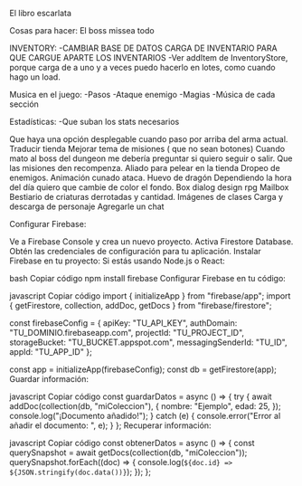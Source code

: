 El libro escarlata

Cosas para hacer:
El boss missea todo

INVENTORY:
    -CAMBIAR BASE DE DATOS CARGA DE INVENTARIO PARA QUE CARGUE APARTE LOS INVENTARIOS
    -Ver addItem de InventoryStore, porque carga de a uno y a veces puedo hacerlo en lotes, como cuando hago un load.

Musica en el juego:
    -Pasos
    -Ataque enemigo
    -Magias
    -Música de cada sección


Estadísticas:
    -Que suban los stats necesarios

Que haya una opción desplegable cuando paso por arriba del arma actual.
Traducir tienda
Mejorar tema de misiones ( que no sean botones)
Cuando mato al boss del dungeon me debería preguntar si quiero seguir o salir.
Que las misiones den recompenza.
Aliado para pelear en la tienda
Dropeo de enemigos.
Animación cunado ataca.
Huevo de dragón
Dependiendo la hora del día quiero que cambie de color el fondo.
Box dialog design rpg
Mailbox
Bestiario de criaturas derrotadas y cantidad.
Imágenes de clases
Carga y descarga de personaje
Agregarle un chat



Configurar Firebase:

Ve a Firebase Console y crea un nuevo proyecto.
Activa Firestore Database.
Obtén las credenciales de configuración para tu aplicación.
Instalar Firebase en tu proyecto: Si estás usando Node.js o React:

bash
Copiar código
npm install firebase
Configurar Firebase en tu código:

javascript
Copiar código
import { initializeApp } from "firebase/app";
import { getFirestore, collection, addDoc, getDocs } from "firebase/firestore";

const firebaseConfig = {
    apiKey: "TU_API_KEY",
    authDomain: "TU_DOMINIO.firebaseapp.com",
    projectId: "TU_PROJECT_ID",
    storageBucket: "TU_BUCKET.appspot.com",
    messagingSenderId: "TU_ID",
    appId: "TU_APP_ID"
};

const app = initializeApp(firebaseConfig);
const db = getFirestore(app);
Guardar información:

javascript
Copiar código
const guardarDatos = async () => {
    try {
        await addDoc(collection(db, "miColeccion"), {
            nombre: "Ejemplo",
            edad: 25,
        });
        console.log("¡Documento añadido!");
    } catch (e) {
        console.error("Error al añadir el documento: ", e);
    }
};
Recuperar información:

javascript
Copiar código
const obtenerDatos = async () => {
    const querySnapshot = await getDocs(collection(db, "miColeccion"));
    querySnapshot.forEach((doc) => {
        console.log(`${doc.id} => ${JSON.stringify(doc.data())}`);
    });
};
